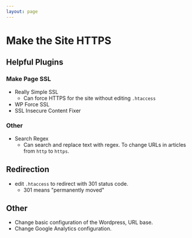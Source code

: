 ```yaml
---
layout: page
---
```


# Make the Site HTTPS

## Helpful Plugins

### Make Page SSL

* Really Simple SSL
    * Can force HTTPS for the site without editing `.htaccess`
* WP Force SSL
* SSL Insecure Content Fixer

### Other

* Search Regex
    * Can search and replace text with regex. To change URLs in articles from `http` to `https`.

## Redirection

* edit `.htaccess` to redirect with 301 status code.
    * 301 means "permanently moved"

## Other

* Change basic configuration of the Wordpress, URL base.
* Change Google Analytics configuration.
